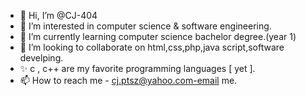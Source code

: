 - 👋 Hi, I’m @CJ-404
- 👀 I’m interested in computer science & software engineering.
- 🌱 I’m currently learning computer science bachelor degree.(year 1)
- 💞️ I’m looking to collaborate on html,css,php,java script,software develping.
- ✨ c , c++ are my favorite programming languages [ yet ].
- 📫 How to reach me - cj.ptsz@yahoo.com-email me.

<!---
CJ-404/CJ-404 is a ✨ special ✨ repository because its `README.md` (this file) appears on your GitHub profile.
You can click the Preview link to take a look at your changes.
--->
